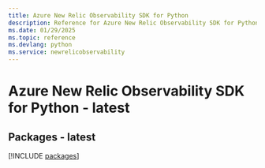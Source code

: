```yaml
---
title: Azure New Relic Observability SDK for Python
description: Reference for Azure New Relic Observability SDK for Python
ms.date: 01/29/2025
ms.topic: reference
ms.devlang: python
ms.service: newrelicobservability
---
```

# Azure New Relic Observability SDK for Python - latest
## Packages - latest
[!INCLUDE [packages](new-relic-observability-index.md)]